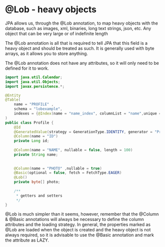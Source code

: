 # @Lob - heavy objects

JPA allows us, through the @Lob annotation, to map heavy objects with the database, such as images, xml, binaries, long text strings, json, etc. Any object that can be very large or of indefinite length

The @Lob annotation is all that is required to tell JPA that this field is a heavy object and should be treated as such. It is generally used with byte arrays, as it allows you to store anything.

The @Lob annotation does not have any attributes, so it will only need to be defined for it to work.


```java
import java.util.Calendar;
import java.util.Objects;
import javax.persistence.*;

@Entity
@Table(
    name = "PROFILE" , 
    schema = "lobexample", 
    indexes = {@Index(name = "name_index", columnList = "name",unique = true)}
)
public class Profile {
    @Id
    @GeneratedValue(strategy = GenerationType.IDENTITY, generator = "ProfileTable")
    @Column(name = "ID")
    private Long id;
    
    @Column(name = "NAME", nullable = false, length = 100)
    private String name; 
    
    
    @Column(name = "PHOTO" ,nullable = true)
    @Basic(optional = false, fetch = FetchType.EAGER)
    @Lob()
    private byte[] photo;
    
    /**
     * getters and setters
     */
}
```

@Lob is much simpler than it seems, however, remember that the @Column & @Basic annotations will always be necessary to define the column attributes and the loading strategy. In general, the properties marked as @Lob are loaded when the object is created and the heavy object is not always required, so it is advisable to use the @Basic annotation and mark the attribute as LAZY.





